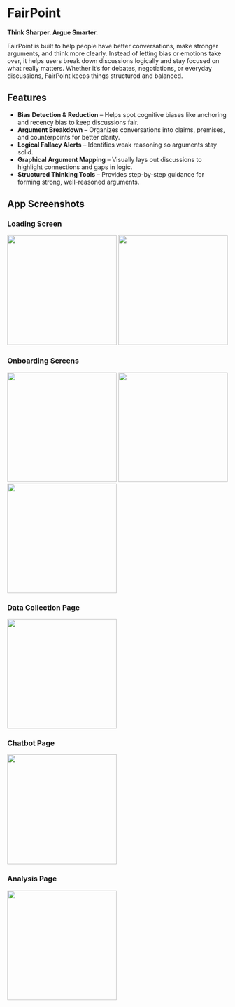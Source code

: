 # FairPoint  
**Think Sharper. Argue Smarter.**  

FairPoint is built to help people have better conversations, make stronger arguments, and think more clearly. Instead of letting bias or emotions take over, it helps users break down discussions logically and stay focused on what really matters. Whether it’s for debates, negotiations, or everyday discussions, FairPoint keeps things structured and balanced.  

## Features  
- **Bias Detection & Reduction** – Helps spot cognitive biases like anchoring and recency bias to keep discussions fair.  
- **Argument Breakdown** – Organizes conversations into claims, premises, and counterpoints for better clarity.  
- **Logical Fallacy Alerts** – Identifies weak reasoning so arguments stay solid.  
- **Graphical Argument Mapping** – Visually lays out discussions to highlight connections and gaps in logic.  
- **Structured Thinking Tools** – Provides step-by-step guidance for forming strong, well-reasoned arguments.  

## App Screenshots  
### Loading Screen  
<img src="https://raw.githubusercontent.com/kingobi90/FairPoint/main/Load@2x.png" width="250"> <img src="https://raw.githubusercontent.com/kingobi90/FairPoint/main/Onboarding%204.png" width="250">  

### Onboarding Screens  
<img src="https://raw.githubusercontent.com/kingobi90/FairPoint/main/Onboarding%201.png" width="250">  <img src="https://raw.githubusercontent.com/kingobi90/FairPoint/main/Onboarding%202.png" width="250">  <img src="https://raw.githubusercontent.com/kingobi90/FairPoint/main/Onboarding%203.png" width="250">   

### Data Collection Page  
<img src="https://raw.githubusercontent.com/kingobi90/FairPoint/main/data%20collection.png" width="250">  

### Chatbot Page  
<img src="https://raw.githubusercontent.com/kingobi90/FairPoint/main/chatting%20bot%20page.png" width="250">  

### Analysis Page  
<img src="https://raw.githubusercontent.com/kingobi90/FairPoint/main/analysis%20page.png" width="250">  

